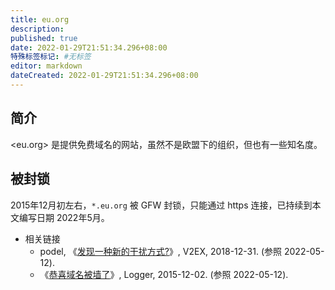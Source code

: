 ```yaml
---
title: eu.org
description:
published: true
date: 2022-01-29T21:51:34.296+08:00
特殊标签标记: #无标签
editor: markdown
dateCreated: 2022-01-29T21:51:34.296+08:00
---
```


## 简介

<eu.org> 是提供免费域名的网站，虽然不是欧盟下的组织，但也有一些知名度。

## 被封锁

2015年12月初左右，`*.eu.org` 被 GFW 封锁，只能通过 https 连接，已持续到本文编写日期 2022年5月。

<!--
第一次是：2022年1月
-->

+   相关链接
    +   podel, 《[发现一种新的干扰方式?](https://web.archive.org/web/20190415090542/https://www.v2ex.com/t/522795)》, V2EX, 2018-12-31. (参照 2022-05-12).
    +   《[恭喜域名被墙了](https://web.archive.org/web/20220129152009/https://blog.sereres.eu.org/misc/恭喜域名被墙了)》, Logger, 2015-12-02. (参照 2022-05-12).
